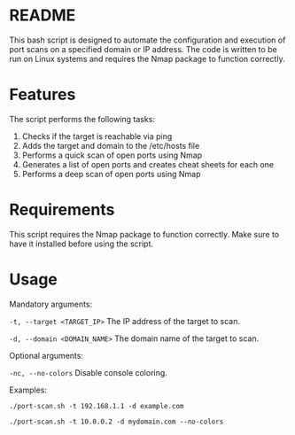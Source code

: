 # README
This bash script is designed to automate the configuration and execution of port scans on a specified domain or IP address. The code is written to be run on Linux systems and requires the Nmap package to function correctly.

# Features
The script performs the following tasks:

1. Checks if the target is reachable via ping
2. Adds the target and domain to the /etc/hosts file
3. Performs a quick scan of open ports using Nmap
4. Generates a list of open ports and creates cheat sheets for each one
5. Performs a deep scan of open ports using Nmap

# Requirements
This script requires the Nmap package to function correctly. Make sure to have it installed before using the script.

# Usage
Mandatory arguments:

  ```-t, --target <TARGET_IP>```     The IP address of the target to scan.
  
  ```-d, --domain <DOMAIN_NAME>```   The domain name of the target to scan.

Optional arguments:

  ```-nc, --no-colors```             Disable console coloring.

Examples:

  ```./port-scan.sh -t 192.168.1.1 -d example.com```
  
  ```./port-scan.sh -t 10.0.0.2 -d mydomain.com --no-colors```
